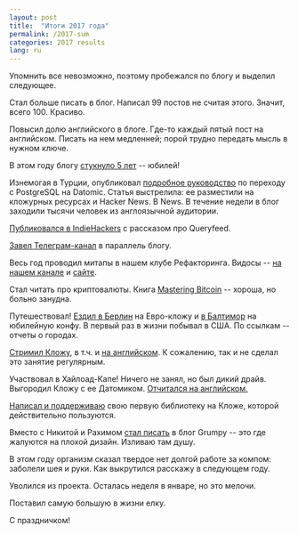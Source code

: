 ```yaml
---
layout: post
title:  "Итоги 2017 года"
permalink: /2017-sum
categories: 2017 results
lang: ru
---
```


Упомнить все невозможно, поэтому пробежался по блогу и выделил следующее.

Стал больше писать в блог. Написал 99 постов не считая этого. Значит,
всего 100. Красиво.

Повысил долю английского в блоге. Где-то каждый пятый пост на английском. Писать
на нем медленней; порой трудно передать мысль в нужном ключе.

В этом году блогу [стукнуло 5 лет](http://grishaev.me/5years) -- юбилей!

Изнемогая в Турции, опубликовал [подробное
руководство](http://grishaev.me/en/pg-to-datomic) по переходу с PostgreSQL на
Datomic. Статья выстрелила: ее разместили на кложурных ресурсах и Hacker News. В
News. В течение недели в блог заходили тысячи человек из англоязычной аудитории.

[Публиковался в IndieHackers](https://www.indiehackers.com/businesses/queryfeed)
с рассказом про Queryfeed.

[Завел Телеграм-канал](https://t.me/igrishaev_blog) в параллель блогу.

Весь год проводил митапы в нашем клубе Рефакторинга. Видосы -- [на нашем
канале](https://www.youtube.com/c/deeprefactoring) и
[сайте](http://deeprefactoring.ru/).

Стал читать про криптовалюты. Книга [Mastering
Bitcoin](https://github.com/bitcoinbook/bitcoinbook) -- хороша, но больно
занудна.

Путешествовал! [Ездил в Берлин](http://grishaev.me/berlin) на Евро-кложу и [в
Балтимор](http://grishaev.me/baltimore) на юбилейную конфу. В первый раз в жизни
побывал в США. По ссылкам -- отчеты о городах.

[Стримил Кложу](https://www.youtube.com/watch?v=JtKmeTZNT7w), в т.ч. и [на
английском](https://www.youtube.com/watch?v=cLL_5rETLWY). К сожалению, так и не
сделал это занятие регулярным.

Участвовал в Хайлоад-Капе! Ничего не занял, но был дикий драйв. Выгородил Кложу
с ее Датомиком. [Отчитался на английском.](http://grishaev.me/en/highload-cup)

[Написал и поддерживаю](https://github.com/igrishaev/etaoin) свою первую
библиотеку на Кложе, которой действительно пользуются.

Вместо с Никитой и Рахимом [стал писать](https://grumpy.website/) в блог Grumpy
-- это где жалуются на плохой дизайн. Изливаю там душу.

В этом году организм сказал твердое нет долгой работе за компом: заболели шея и
руки. Как выкрутился расскажу в следующем году.

Уволился из проекта. Осталась неделя в январе, но это мелочи.

Поставил самую большую в жизни елку.

С праздничком!
